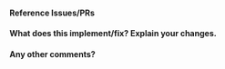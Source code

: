 <!--
Thanks for contributing a pull request! Please ensure you have taken a look at
the contribution guidelines from scikit-learn: https://github.com/scikit-learn/scikit-learn/blob/main/CONTRIBUTING.md
-->

#### Reference Issues/PRs
<!--
Example: Fixes #1234. See also #3456.
Please use keywords (e.g., Fixes) to create link to the issues or pull requests
you resolved, so that they will automatically be closed when your pull request
is merged. See https://github.com/blog/1506-closing-issues-via-pull-requests
-->


#### What does this implement/fix? Explain your changes.


#### Any other comments?


<!--
Please be aware that we are a loose team of volunteers so patience is
necessary; assistance handling other issues is very welcome. We value
all user contributions, no matter how minor they are.

See https://github.com/neurodata/treeple/blob/main/CONTRIBUTING.md for more
information on contributing.

Thanks for contributing!
-->
